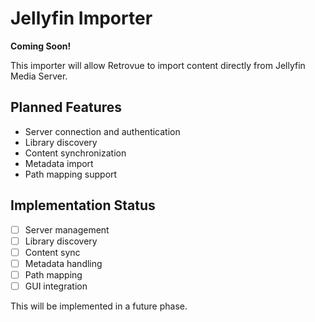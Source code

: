 # Jellyfin Importer

**Coming Soon!**

This importer will allow Retrovue to import content directly from Jellyfin Media Server.

## Planned Features

- Server connection and authentication
- Library discovery
- Content synchronization
- Metadata import
- Path mapping support

## Implementation Status

- [ ] Server management
- [ ] Library discovery
- [ ] Content sync
- [ ] Metadata handling
- [ ] Path mapping
- [ ] GUI integration

This will be implemented in a future phase.
